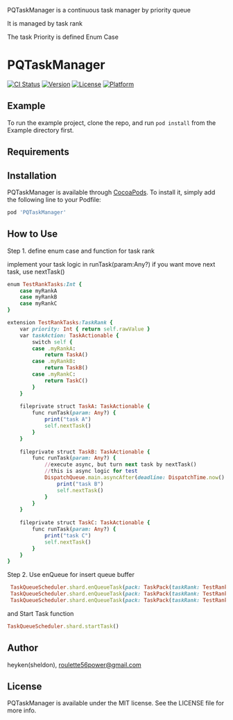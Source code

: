 PQTaskManager is a continuous task manager by priority queue

It is managed by task rank

The task Priority is defined Enum Case

# PQTaskManager

[![CI Status](https://img.shields.io/travis/heyken/PQTaskManager.svg?style=flat)](https://travis-ci.org/heyken/PQTaskManager)
[![Version](https://img.shields.io/cocoapods/v/PQTaskManager.svg?style=flat)](https://cocoapods.org/pods/PQTaskManager)
[![License](https://img.shields.io/cocoapods/l/PQTaskManager.svg?style=flat)](https://cocoapods.org/pods/PQTaskManager)
[![Platform](https://img.shields.io/cocoapods/p/PQTaskManager.svg?style=flat)](https://cocoapods.org/pods/PQTaskManager)

## Example

To run the example project, clone the repo, and run `pod install` from the Example directory first.

## Requirements

## Installation

PQTaskManager is available through [CocoaPods](https://cocoapods.org). To install
it, simply add the following line to your Podfile:

```ruby
pod 'PQTaskManager'
```

## How to Use
Step 1.
define enum case and function for task rank

implement your task logic in runTask(param:Any?)
if you want move next task, use nextTask()
```ruby
enum TestRankTasks:Int {
    case myRankA
    case myRankB
    case myRankC
}

extension TestRankTasks:TaskRank {
    var priority: Int { return self.rawValue }
    var taskAction: TaskActionable {
        switch self {
        case .myRankA:
            return TaskA()
        case .myRankB:
            return TaskB()
        case .myRankC:
            return TaskC()
        }
    }
    
    fileprivate struct TaskA: TaskActionable {
        func runTask(param: Any?) {
            print("task A")
            self.nextTask()
        }
    }
    
    fileprivate struct TaskB: TaskActionable {
        func runTask(param: Any?) {
            //execute async, but turn next task by nextTask()
            //this is async logic for test
            DispatchQueue.main.asyncAfter(deadline: DispatchTime.now() + 1.25) {
                print("task B")
                self.nextTask()
            }
        }
    }
    
    fileprivate struct TaskC: TaskActionable {
        func runTask(param: Any?) {
            print("task C")
            self.nextTask()
        }
    }    
}
```

Step 2.
Use enQueue for insert queue buffer
```ruby
 TaskQueueScheduler.shard.enQueueTask(pack: TaskPack(taskRank: TestRankTasks.myRankC,   param:nil))
 TaskQueueScheduler.shard.enQueueTask(pack: TaskPack(taskRank: TestRankTasks.myRankA,   param:nil))
 TaskQueueScheduler.shard.enQueueTask(pack: TaskPack(taskRank: TestRankTasks.myRankB,   param:nil))
```

 and Start Task function
 
 ```ruby
 TaskQueueScheduler.shard.startTask()
```


## Author

heyken(sheldon), roulette56power@gmail.com

## License

PQTaskManager is available under the MIT license. See the LICENSE file for more info. 
